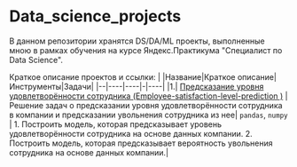 # Data_science_projects
В данном репозитории хранятся DS/DA/ML проекты,  выполненные мною в рамках обучения на курсе Яндекс.Практикума "Специалист по Data Science".

Краткое описание проектов и ссылки:
| |Название|Краткое описание|Инструменты|Задачи|
|--|----|----|-|----|
|1.| [Предсказание уровня удовлетворённости сотрудника (Employee-satisfaction-level-prediction
)]([https://github.com/Golovevg/Y.Praktikum/blob/master/Project_01.ipynb](https://github.com/alinaukhalova/Data_science_projects/tree/main/Employee-satisfaction-level-prediction)) | Решение задач о предсказании уровня удовлетворённости сотрудника в компании и предсказании увольнения сотрудника из нее| `pandas`, `numpy` | 1. Построить модель, которая предсказывает уровень удовлетворённости сотрудника на основе данных компании. 2. Построить модель, которая предсказывает вероятность увольнения сотрудника на основе данных компании.|
